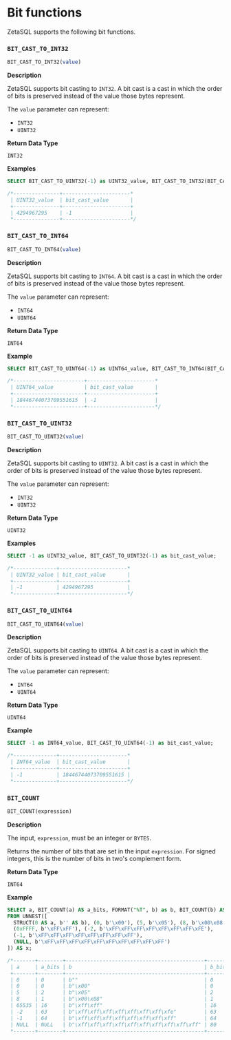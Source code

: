 

<!-- mdlint off(WHITESPACE_LINE_LENGTH) -->

# Bit functions

ZetaSQL supports the following bit functions.

### `BIT_CAST_TO_INT32`

```sql
BIT_CAST_TO_INT32(value)
```

**Description**

ZetaSQL supports bit casting to `INT32`. A bit
cast is a cast in which the order of bits is preserved instead of the value
those bytes represent.

The `value` parameter can represent:

+ `INT32`
+ `UINT32`

**Return Data Type**

`INT32`

**Examples**

```sql
SELECT BIT_CAST_TO_UINT32(-1) as UINT32_value, BIT_CAST_TO_INT32(BIT_CAST_TO_UINT32(-1)) as bit_cast_value;

/*---------------+----------------------*
 | UINT32_value  | bit_cast_value       |
 +---------------+----------------------+
 | 4294967295    | -1                   |
 *---------------+----------------------*/
```

### `BIT_CAST_TO_INT64`

```sql
BIT_CAST_TO_INT64(value)
```

**Description**

ZetaSQL supports bit casting to `INT64`. A bit
cast is a cast in which the order of bits is preserved instead of the value
those bytes represent.

The `value` parameter can represent:

+ `INT64`
+ `UINT64`

**Return Data Type**

`INT64`

**Example**

```sql
SELECT BIT_CAST_TO_UINT64(-1) as UINT64_value, BIT_CAST_TO_INT64(BIT_CAST_TO_UINT64(-1)) as bit_cast_value;

/*-----------------------+----------------------*
 | UINT64_value          | bit_cast_value       |
 +-----------------------+----------------------+
 | 18446744073709551615  | -1                   |
 *-----------------------+----------------------*/
```

### `BIT_CAST_TO_UINT32`

```sql
BIT_CAST_TO_UINT32(value)
```

**Description**

ZetaSQL supports bit casting to `UINT32`. A bit
cast is a cast in which the order of bits is preserved instead of the value
those bytes represent.

The `value` parameter can represent:

+ `INT32`
+ `UINT32`

**Return Data Type**

`UINT32`

**Examples**

```sql
SELECT -1 as UINT32_value, BIT_CAST_TO_UINT32(-1) as bit_cast_value;

/*--------------+----------------------*
 | UINT32_value | bit_cast_value       |
 +--------------+----------------------+
 | -1           | 4294967295           |
 *--------------+----------------------*/
```

### `BIT_CAST_TO_UINT64`

```sql
BIT_CAST_TO_UINT64(value)
```

**Description**

ZetaSQL supports bit casting to `UINT64`. A bit
cast is a cast in which the order of bits is preserved instead of the value
those bytes represent.

The `value` parameter can represent:

+ `INT64`
+ `UINT64`

**Return Data Type**

`UINT64`

**Example**

```sql
SELECT -1 as INT64_value, BIT_CAST_TO_UINT64(-1) as bit_cast_value;

/*--------------+----------------------*
 | INT64_value  | bit_cast_value       |
 +--------------+----------------------+
 | -1           | 18446744073709551615 |
 *--------------+----------------------*/
```

### `BIT_COUNT`

```sql
BIT_COUNT(expression)
```

**Description**

The input, `expression`, must be an
integer or `BYTES`.

Returns the number of bits that are set in the input `expression`.
For signed integers, this is the number of bits in two's complement form.

**Return Data Type**

`INT64`

**Example**

```sql
SELECT a, BIT_COUNT(a) AS a_bits, FORMAT("%T", b) as b, BIT_COUNT(b) AS b_bits
FROM UNNEST([
  STRUCT(0 AS a, b'' AS b), (0, b'\x00'), (5, b'\x05'), (8, b'\x00\x08'),
  (0xFFFF, b'\xFF\xFF'), (-2, b'\xFF\xFF\xFF\xFF\xFF\xFF\xFF\xFE'),
  (-1, b'\xFF\xFF\xFF\xFF\xFF\xFF\xFF\xFF'),
  (NULL, b'\xFF\xFF\xFF\xFF\xFF\xFF\xFF\xFF\xFF\xFF')
]) AS x;

/*-------+--------+---------------------------------------------+--------*
 | a     | a_bits | b                                           | b_bits |
 +-------+--------+---------------------------------------------+--------+
 | 0     | 0      | b""                                         | 0      |
 | 0     | 0      | b"\x00"                                     | 0      |
 | 5     | 2      | b"\x05"                                     | 2      |
 | 8     | 1      | b"\x00\x08"                                 | 1      |
 | 65535 | 16     | b"\xff\xff"                                 | 16     |
 | -2    | 63     | b"\xff\xff\xff\xff\xff\xff\xff\xfe"         | 63     |
 | -1    | 64     | b"\xff\xff\xff\xff\xff\xff\xff\xff"         | 64     |
 | NULL  | NULL   | b"\xff\xff\xff\xff\xff\xff\xff\xff\xff\xff" | 80     |
 *-------+--------+---------------------------------------------+--------*/
```

